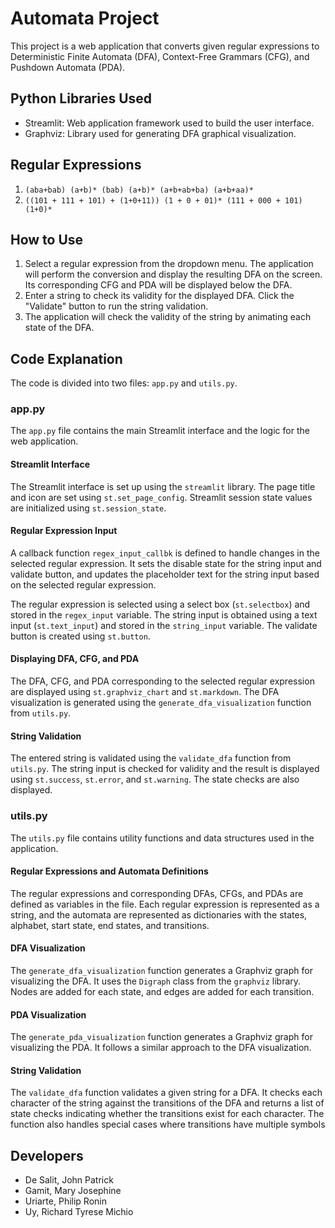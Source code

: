 # Automata Project

This project is a web application that converts given regular expressions to Deterministic Finite Automata (DFA), Context-Free Grammars (CFG), and Pushdown Automata (PDA).

## Python Libraries Used
- Streamlit: Web application framework used to build the user interface.
- Graphviz: Library used for generating DFA graphical visualization.

## Regular Expressions
1. `(aba+bab) (a+b)* (bab) (a+b)* (a+b+ab+ba) (a+b+aa)*`
2. `((101 + 111 + 101) + (1+0+11)) (1 + 0 + 01)* (111 + 000 + 101) (1+0)*`

## How to Use

1. Select a regular expression from the dropdown menu. The application will perform the conversion and display the resulting DFA on the screen. Its corresponding CFG and PDA will be displayed below the DFA.
2. Enter a string to check its validity for the displayed DFA. Click the "Validate" button to run the string validation.
3. The application will check the validity of the string by animating each state of the DFA.

## Code Explanation

The code is divided into two files: `app.py` and `utils.py`.

### app.py

The `app.py` file contains the main Streamlit interface and the logic for the web application.

#### Streamlit Interface

The Streamlit interface is set up using the `streamlit` library. The page title and icon are set using `st.set_page_config`. Streamlit session state values are initialized using `st.session_state`.

#### Regular Expression Input

A callback function `regex_input_callbk` is defined to handle changes in the selected regular expression. It sets the disable state for the string input and validate button, and updates the placeholder text for the string input based on the selected regular expression.

The regular expression is selected using a select box (`st.selectbox`) and stored in the `regex_input` variable. The string input is obtained using a text input (`st.text_input`) and stored in the `string_input` variable. The validate button is created using `st.button`.

#### Displaying DFA, CFG, and PDA

The DFA, CFG, and PDA corresponding to the selected regular expression are displayed using `st.graphviz_chart` and `st.markdown`. The DFA visualization is generated using the `generate_dfa_visualization` function from `utils.py`.

#### String Validation

The entered string is validated using the `validate_dfa` function from `utils.py`. The string input is checked for validity and the result is displayed using `st.success`, `st.error`, and `st.warning`. The state checks are also displayed.

### utils.py

The `utils.py` file contains utility functions and data structures used in the application.

#### Regular Expressions and Automata Definitions

The regular expressions and corresponding DFAs, CFGs, and PDAs are defined as variables in the file. Each regular expression is represented as a string, and the automata are represented as dictionaries with the states, alphabet, start state, end states, and transitions.

#### DFA Visualization

The `generate_dfa_visualization` function generates a Graphviz graph for visualizing the DFA. It uses the `Digraph` class from the `graphviz` library. Nodes are added for each state, and edges are added for each transition.

#### PDA Visualization

The `generate_pda_visualization` function generates a Graphviz graph for visualizing the PDA. It follows a similar approach to the DFA visualization.

#### String Validation

The `validate_dfa` function validates a given string for a DFA. It checks each character of the string against the transitions of the DFA and returns a list of state checks indicating whether the transitions exist for each character. The function also handles special cases where transitions have multiple symbols


## Developers
- De Salit, John Patrick
- Gamit, Mary Josephine
- Uriarte, Philip Ronin
- Uy, Richard Tyrese Michio